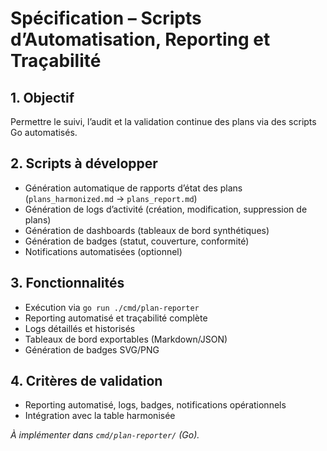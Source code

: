# Spécification – Scripts d’Automatisation, Reporting et Traçabilité

## 1. Objectif

Permettre le suivi, l’audit et la validation continue des plans via des scripts Go automatisés.

## 2. Scripts à développer

- Génération automatique de rapports d’état des plans (`plans_harmonized.md` → `plans_report.md`)
- Génération de logs d’activité (création, modification, suppression de plans)
- Génération de dashboards (tableaux de bord synthétiques)
- Génération de badges (statut, couverture, conformité)
- Notifications automatisées (optionnel)

## 3. Fonctionnalités

- Exécution via `go run ./cmd/plan-reporter`
- Reporting automatisé et traçabilité complète
- Logs détaillés et historisés
- Tableaux de bord exportables (Markdown/JSON)
- Génération de badges SVG/PNG

## 4. Critères de validation

- Reporting automatisé, logs, badges, notifications opérationnels
- Intégration avec la table harmonisée

*À implémenter dans `cmd/plan-reporter/` (Go).*